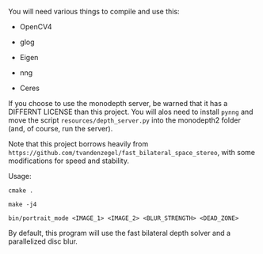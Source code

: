 You will need various things to compile and use this:

* OpenCV4

* glog

* Eigen

* nng

* Ceres

If you choose to use the monodepth server, be warned that it has a DIFFERNT LICENSE than this project. You will alos need to install `pynng` and move the script `resources/depth_server.py` into the monodepth2 folder (and, of course, run the server).

Note that this project borrows heavily from `https://github.com/tvandenzegel/fast_bilateral_space_stereo`, with some modifications for speed and stability.

Usage:

`cmake .`

`make -j4`

`bin/portrait_mode <IMAGE_1> <IMAGE_2> <BLUR_STRENGTH> <DEAD_ZONE>`

By default, this program will use the fast bilateral depth solver and a parallelized disc blur.
